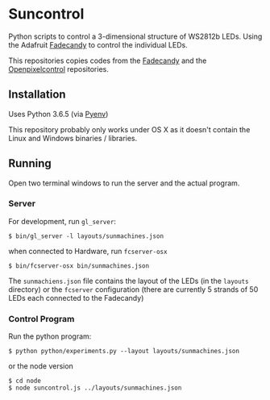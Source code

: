 # Suncontrol

Python scripts to control a 3-dimensional structure of WS2812b LEDs. 
Using the Adafruit [Fadecandy](https://www.adafruit.com/product/1689) to
control the individual LEDs.

This repositories copies codes from the [Fadecandy](https://github.com/scanlime/fadecandy) and the 
[Openpixelcontrol](https://github.com/zestyping/openpixelcontrol)
repositories.

## Installation

Uses Python 3.6.5 (via [Pyenv](https://github.com/pyenv/pyenv))

This repository probably only works under OS X as it doesn't contain the Linux and Windows
binaries / libraries.


## Running

Open two terminal windows to run the server and the actual program.

### Server

For development, run `gl_server`:

    $ bin/gl_server -l layouts/sunmachines.json
    
when connected to Hardware, run `fcserver-osx`  

    $ bin/fcserver-osx bin/sunmachines.json
    
The `sunmachiens.json` file contains the layout of the LEDs (in the `layouts` directory) or
the `fcserver` configuration (there are currently 5 strands of 50 LEDs each connected to the
Fadecandy)

### Control Program

Run the python program:

    $ python python/experiments.py --layout layouts/sunmachines.json
    
or the node version

    $ cd node
    $ node suncontrol.js ../layouts/sunmachines.json

  


